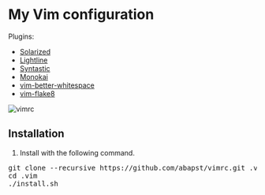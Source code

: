 # My Vim configuration

Plugins:
  - [Solarized](https://github.com/altercation/vim-colors-solarized)
  - [Lightline](https://github.com/itchyny/lightline.vim)
  - [Syntastic](https://github.com/vim-syntastic/syntastic)
  - [Monokai](https://github.com/sickill/vim-monokai)
  - [vim-better-whitespace](https://github.com/ntpeters/vim-better-whitespace)
  - [vim-flake8](https://github.com/nvie/vim-flake8)

![vimrc](https://user-images.githubusercontent.com/12631256/50627432-46878980-0ee8-11e9-984a-7e1dd8972c2f.png)

## Installation

1. Install with the following command.

<pre>
git clone --recursive https://github.com/abapst/vimrc.git .vim
cd .vim
./install.sh
</pre>
